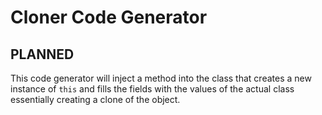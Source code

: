 # Cloner Code Generator

## PLANNED

This code generator will inject a method into the class that creates a new instance of `this` and fills the
fields with the values of the actual class essentially creating a clone of the object.